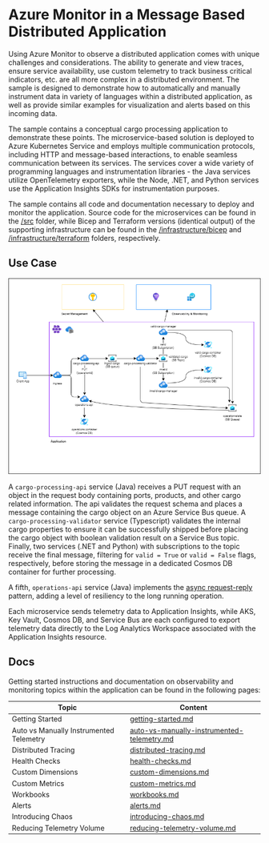 # Azure Monitor in a Message Based Distributed Application

Using Azure Monitor to observe a distributed application comes with unique challenges and considerations. The ability to generate and view traces, ensure service availability, use custom telemetry to track business critical indicators, etc. are all more complex in a distributed environment. The sample is designed to demonstrate how to automatically and manually instrument data in variety of languages within a distributed application, as well as provide similar examples for visualization and alerts based on this incoming data.

The sample contains a conceptual cargo processing application to demonstrate these points. The microservice-based solution is deployed to Azure Kubernetes Service and employs multiple communication protocols, including HTTP and message-based interactions, to enable seamless communication between its services. The services cover a wide variety of programming languages and instrumentation libraries - the Java services utilize OpenTelemetry exporters, while the Node, .NET, and Python services use the Application Insights SDKs for instrumentation purposes.

The sample contains all code and documentation necessary to deploy and monitor the application. Source code for the microservices can be found in the [/src](./src/) folder, while Bicep and Terraform versions (identical output) of the supporting infrastructure can be found in the [/infrastructure/bicep](./infrastructure/bicep/) and [/infrastructure/terraform](./infrastructure/bicep/) folders, respectively.

## Use Case

![Architecture Diagram](./assets/sb-microservice-accelerator-arch-diagram.drawio.png)

A `cargo-processing-api` service (Java) receives a PUT request with an object in the request body containing ports, products, and other cargo related information. The api validates the request schema and places a message containing the cargo object on an Azure Service Bus queue. A `cargo-processing-validator` service (Typescript) validates the internal cargo properties to ensure it can be successfully shipped before placing the cargo object with boolean validation result on a Service Bus topic. Finally, two services (.NET and Python) with subscriptions to the topic receive the final message, filtering for `valid = True` or `valid = False` flags, respectively, before storing the message in a dedicated Cosmos DB container for further processing.

A fifth, `operations-api` service (Java) implements the [async request-reply](https://learn.microsoft.com/azure/architecture/patterns/async-request-reply) pattern, adding a level of resiliency to the long running operation.

Each microservice sends telemetry data to Application Insights, while AKS, Key Vault, Cosmos DB, and Service Bus are each configured to export telemetry data directly to the Log Analytics Workspace associated with the Application Insights resource.

## Docs

Getting started instructions and documentation on observability and monitoring topics within the application can be found in the following pages:

| Topic                                   | Content                                                                                         |
| --------------------------------------- | ----------------------------------------------------------------------------------------------- |
| Getting Started                         | [getting-started.md](./docs/getting-started.md)                                                 |
| Auto vs Manually Instrumented Telemetry | [auto-vs-manually-instrumented-telemetry.md](./docs/auto-vs-manually-instrumented-telemetry.md) |
| Distributed Tracing                     | [distributed-tracing.md](./docs/distributed-tracing.md)                                         |
| Health Checks                           | [health-checks.md](./docs/health-checks.md)                                                     |
| Custom Dimensions                       | [custom-dimensions.md](./docs/custom-dimensions.md)                                             |
| Custom Metrics                          | [custom-metrics.md](./docs/custom-metrics.md)                                                   |
| Workbooks                               | [workbooks.md](./docs/workbooks.md)                                                             |
| Alerts                                  | [alerts.md](./docs/alerts.md)                                                                   |
| Introducing Chaos                       | [introducing-chaos.md](./docs/introducing-chaos.md)                                             |
| Reducing Telemetry Volume               | [reducing-telemetry-volume.md](./docs/reducing-telemetry-volume.md)                             |
